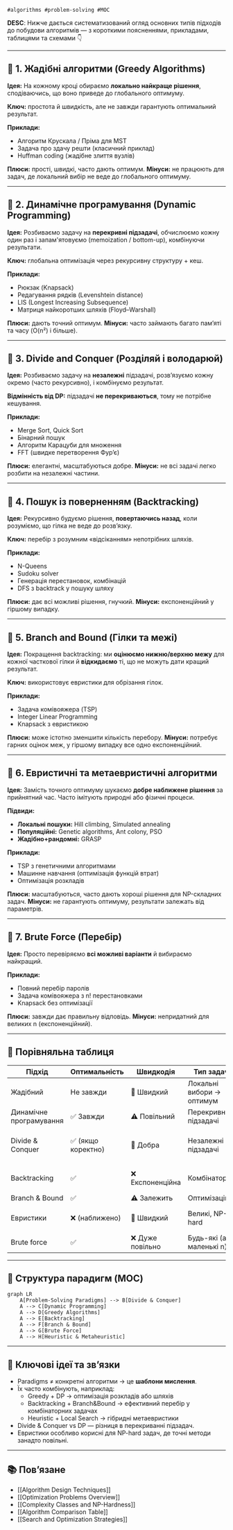 `#algorithms #problem-solving #MOC`

**DESC**: Нижче дається систематизований огляд основних типів підходів до побудови алгоритмів — з короткими поясненнями, прикладами, таблицями та схемами 👇

---

## 🧭 **1. Жадібні алгоритми (Greedy Algorithms)**

**Ідея:**
На кожному кроці обираємо **локально найкраще рішення**, сподіваючись, що воно приведе до глобального оптимуму.

**Ключ:** простота й швидкість, але не завжди гарантують оптимальний результат.

**Приклади:**
* Алгоритм Крускала / Пріма для MST
* Задача про здачу решти (класичний приклад)
* Huffman coding (жадібне злиття вузлів)

**Плюси:** прості, швидкі, часто дають оптимум.
**Мінуси:** не працюють для задач, де локальний вибір не веде до глобального оптимуму.

---

## 🧮 **2. Динамічне програмування (Dynamic Programming)**

**Ідея:**
Розбиваємо задачу на **перекривні підзадачі**, обчислюємо кожну один раз і запам'ятовуємо (memoization / bottom-up), комбінуючи результати.

**Ключ:** глобальна оптимізація через рекурсивну структуру + кеш.

**Приклади:**
* Рюкзак (Knapsack)
* Редагування рядків (Levenshtein distance)
* LIS (Longest Increasing Subsequence)
* Матриця найкоротших шляхів (Floyd–Warshall)

**Плюси:** дають точний оптимум.
**Мінуси:** часто займають багато пам’яті та часу (O(n²) і більше).

---

## 🌳 **3. Divide and Conquer (Розділяй і володарюй)**

**Ідея:**
Розбиваємо задачу на **незалежні** підзадачі, розв’язуємо кожну окремо (часто рекурсивно), і комбінуємо результат.

**Відмінність від DP:** підзадачі **не перекриваються**, тому не потрібне кешування.

**Приклади:**
* Merge Sort, Quick Sort
* Бінарний пошук
* Алгоритм Карацуби для множення
* FFT (швидке перетворення Фур’є)

**Плюси:** елегантні, масштабуються добре.
**Мінуси:** не всі задачі легко розбити на незалежні частини.

---

## 🔁 **4. Пошук із поверненням (Backtracking)**

**Ідея:**
Рекурсивно будуємо рішення, **повертаючись назад**, коли розуміємо, що гілка не веде до розв’язку.

**Ключ:** перебір з розумним «відсіканням» непотрібних шляхів.

**Приклади:**
* N-Queens
* Sudoku solver
* Генерація перестановок, комбінацій
* DFS з backtrack у пошуку шляху

**Плюси:** дає всі можливі рішення, гнучкий.
**Мінуси:** експоненційний у гіршому випадку.

---

## 🌌 **5. Branch and Bound (Гілки та межі)**

**Ідея:**
Покращення backtracking: ми **оцінюємо нижню/верхню межу** для кожної часткової гілки й **відкидаємо** ті, що не можуть дати кращий результат.

**Ключ:** використовує евристики для обрізання гілок.

**Приклади:**
* Задача комівояжера (TSP)
* Integer Linear Programming
* Knapsack з евристикою

**Плюси:** може істотно зменшити кількість перебору.
**Мінуси:** потребує гарних оцінок меж, у гіршому випадку все одно експоненційний.

---

## 🧠 **6. Евристичні та метаевристичні алгоритми**

**Ідея:**
Замість точного оптимуму шукаємо **добре наближене рішення** за прийнятний час. Часто імітують природні або фізичні процеси.

**Підвиди:**
* **Локальні пошуки:** Hill climbing, Simulated annealing
* **Популяційні:** Genetic algorithms, Ant colony, PSO
* **Жадібно+рандомні:** GRASP

**Приклади:**
* TSP з генетичними алгоритмами
* Машинне навчання (оптимізація функцій втрат)
* Оптимізація розкладів

**Плюси:** масштабуються, часто дають хороші рішення для NP-складних задач.
**Мінуси:** не гарантують оптимуму, результати залежать від параметрів.

---

## 🧰 **7. Brute Force (Перебір)**

**Ідея:**
Просто перевіряємо **всі можливі варіанти** й вибираємо найкращий.

**Приклади:**
* Повний перебір паролів
* Задача комівояжера з n! перестановками
* Knapsack без оптимізації

**Плюси:** завжди дає правильну відповідь.
**Мінуси:** непридатний для великих n (експоненційний).

---

## 📌 Порівняльна таблиця

| Підхід                  | Оптимальність     | Швидкодія       | Тип задач                 | Приклади                  |
| ----------------------- | ----------------- | --------------- | ------------------------- | ------------------------- |
| Жадібний                | Не завжди         | 🔹 Швидкий      | Локальні вибори → оптимум | MST, Huffman              |
| Динамічне програмування | ✅ Завжди          | ⚠️ Повільний    | Перекривні підзадачі      | Knapsack, LIS, Floyd      |
| Divide & Conquer        | ✅ (якщо коректно) | 🔹 Добра        | Незалежні підзадачі       | Merge sort, Binary search |
| Backtracking            | ✅                 | ❌ Експоненційна | Комбінаторні              | N-Queens, Sudoku          |
| Branch & Bound          | ✅                 | ⚠️ Залежить     | Оптимізаційні             | TSP, ILP                  |
| Евристики               | ❌ (наближено)     | 🔸 Швидкий      | Великі, NP-hard           | GA, Annealing, ACO        |
| Brute force             | ✅                 | ❌ Дуже повільно | Будь-які (але маленькі n) | Повний перебір            |

---

## 🧭 Структура парадигм (MOC)

```mermaid
graph LR
    A[Problem-Solving Paradigms] --> B[Divide & Conquer]
    A --> C[Dynamic Programming]
    A --> D[Greedy Algorithms]
    A --> E[Backtracking]
    A --> F[Branch & Bound]
    A --> G[Brute Force]
    A --> H[Heuristic & Metaheuristic]
```

---

## 🧠 Ключові ідеї та зв’язки

* Paradigms ≠ конкретні алгоритми → це **шаблони мислення**.
* Їх часто комбінують, наприклад:
	* Greedy + DP → оптимізація розкладів або шляхів
	* Backtracking + Branch&Bound → ефективний перебір у комбінаторних задачах
	* Heuristic + Local Search → гібридні метаевристики
* Divide & Conquer vs DP — різниця в перекриванні підзадач.
* Евристики особливо корисні для NP-hard задач, де точні методи занадто повільні.

---

## 📚 Пов’язане

* [[Algorithm Design Techniques]]
* [[Optimization Problems Overview]]
* [[Complexity Classes and NP-Hardness]]
* [[Algorithm Comparison Table]]
* [[Search and Optimization Strategies]]
